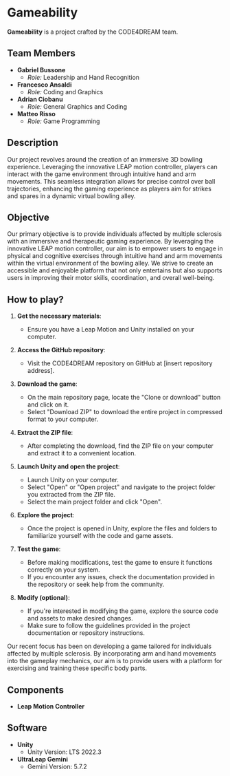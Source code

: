 # Gameability

**Gameability** is a project crafted by the CODE4DREAM team.

## Team Members

- **Gabriel Bussone**
  - *Role:* Leadership and Hand Recognition
- **Francesco Ansaldi**
  - *Role:* Coding and Graphics
- **Adrian Ciobanu**
  - *Role:* General Graphics and Coding
- **Matteo Risso**
  - *Role:* Game Programming

## Description

Our project revolves around the creation of an immersive 3D bowling experience. Leveraging the innovative LEAP motion controller, players can interact with the game environment through intuitive hand and arm movements. This seamless integration allows for precise control over ball trajectories, enhancing the gaming experience as players aim for strikes and spares in a dynamic virtual bowling alley.

## Objective

Our primary objective is to provide individuals affected by multiple sclerosis with an immersive and therapeutic gaming experience. By leveraging the innovative LEAP motion controller, our aim is to empower users to engage in physical and cognitive exercises through intuitive hand and arm movements within the virtual environment of the bowling alley. We strive to create an accessible and enjoyable platform that not only entertains but also supports users in improving their motor skills, coordination, and overall well-being.

## How to play?

1. **Get the necessary materials**:
   - Ensure you have a Leap Motion and Unity installed on your computer.

2. **Access the GitHub repository**:
   - Visit the CODE4DREAM repository on GitHub at [insert repository address].

3. **Download the game**:
   - On the main repository page, locate the "Clone or download" button and click on it.
   - Select "Download ZIP" to download the entire project in compressed format to your computer.

4. **Extract the ZIP file**:
   - After completing the download, find the ZIP file on your computer and extract it to a convenient location.

5. **Launch Unity and open the project**:
   - Launch Unity on your computer.
   - Select "Open" or "Open project" and navigate to the project folder you extracted from the ZIP file.
   - Select the main project folder and click "Open".

6. **Explore the project**:
   - Once the project is opened in Unity, explore the files and folders to familiarize yourself with the code and game assets.

7. **Test the game**:
   - Before making modifications, test the game to ensure it functions correctly on your system.
   - If you encounter any issues, check the documentation provided in the repository or seek help from the community.

8. **Modify (optional)**:
   - If you're interested in modifying the game, explore the source code and assets to make desired changes.
   - Make sure to follow the guidelines provided in the project documentation or repository instructions.


Our recent focus has been on developing a game tailored for individuals affected by multiple sclerosis. By incorporating arm and hand movements into the gameplay mechanics, our aim is to provide users with a platform for exercising and training these specific body parts.

## Components

- **Leap Motion Controller**

## Software

- **Unity**
  - Unity Version: LTS 2022.3
- **UltraLeap Gemini**
  - Gemini Version: 5.7.2
